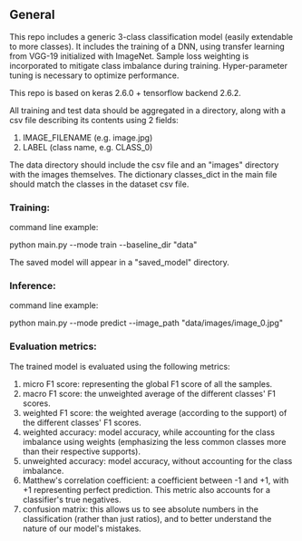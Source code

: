 ## General
This repo includes a generic 3-class classification model (easily extendable to more classes).
It includes the training of a DNN, using transfer learning from VGG-19 initialized with ImageNet.
Sample loss weighting is incorporated to mitigate class imbalance during training.
Hyper-parameter tuning is necessary to optimize performance.

This repo is based on keras 2.6.0 + tensorflow backend 2.6.2.

All training and test data should be aggregated in a directory, along with a csv file describing its contents using 2 fields:
1. IMAGE_FILENAME (e.g. image.jpg)
2. LABEL (class name, e.g. CLASS_0)

The data directory should include the csv file and an "images" directory with the images themselves.
The dictionary classes_dict in the main file should match the classes in the dataset csv file.

### Training:
command line example:

python main.py --mode train --baseline_dir "data"

The saved model will appear in a "saved_model" directory.

### Inference:
command line example:

python main.py --mode predict --image_path "data/images/image_0.jpg"

### Evaluation metrics:
The trained model is evaluated using the following metrics:
1. micro F1 score: representing the global F1 score of all the samples.
2. macro F1 score: the unweighted average of the different classes' F1 scores.
3. weighted F1 score: the weighted average (according to the support) of the different classes' F1 scores.
4. weighted accuracy: model accuracy, while accounting for the class imbalance using weights (emphasizing the less common classes more than their respective supports).
5. unweighted accuracy: model accuracy, without accounting for the class imbalance.
6. Matthew's correlation coefficient: a coefficient between -1 and +1, with +1 representing perfect prediction. This metric also accounts for a classifier's true negatives.
7. confusion matrix: this allows us to see absolute numbers in the classification (rather than just ratios), and to better understand the nature of our model's mistakes.

